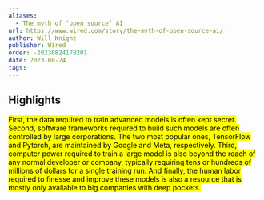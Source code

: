 ```yaml
---
aliases:
  - The myth of ‘open source’ AI
url: https://www.wired.com/story/the-myth-of-open-source-ai/
author: Will Knight
publisher: Wired
order: -20230824170201
date: 2023-08-24
tags:
---
```


## Highlights
<mark>First, the data required to train advanced models is often kept secret. Second, software frameworks required to build such models are often controlled by large corporations. The two most popular ones, TensorFlow and Pytorch, are maintained by Google and Meta, respectively. Third, computer power required to train a large model is also beyond the reach of any normal developer or company, typically requiring tens or hundreds of millions of dollars for a single training run. And finally, the human labor required to finesse and improve these models is also a resource that is mostly only available to big companies with deep pockets.</mark>

